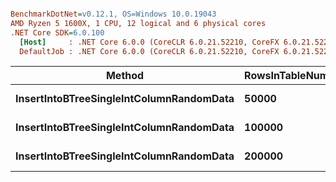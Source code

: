 ``` ini

BenchmarkDotNet=v0.12.1, OS=Windows 10.0.19043
AMD Ryzen 5 1600X, 1 CPU, 12 logical and 6 physical cores
.NET Core SDK=6.0.100
  [Host]     : .NET Core 6.0.0 (CoreCLR 6.0.21.52210, CoreFX 6.0.21.52210), X64 RyuJIT
  DefaultJob : .NET Core 6.0.0 (CoreCLR 6.0.21.52210, CoreFX 6.0.21.52210), X64 RyuJIT


```
|                                   Method | RowsInTableNumber |     Mean |   Error |  StdDev |
|----------------------------------------- |------------------ |---------:|--------:|--------:|
| **InsertIntoBTreeSingleIntColumnRandomData** |             **50000** | **134.7 ms** | **2.15 ms** | **2.21 ms** |
| **InsertIntoBTreeSingleIntColumnRandomData** |            **100000** | **315.2 ms** | **5.77 ms** | **5.12 ms** |
| **InsertIntoBTreeSingleIntColumnRandomData** |            **200000** | **868.2 ms** | **3.62 ms** | **3.39 ms** |
